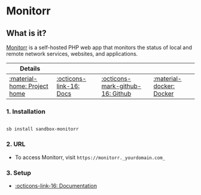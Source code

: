 # Monitorr

## What is it?

[Monitorr](https://github.com/Monitorr/Monitorr) is a self-hosted PHP web app that monitors the status of local and remote network services, websites, and applications.

| Details     |             |             |             |
|-------------|-------------|-------------|-------------|
| [:material-home: Project home ](https://github.com/Monitorr/Monitorr) | [:octicons-link-16: Docs](https://github.com/Monitorr/Monitorr/wiki) | [:octicons-mark-github-16: Github](https://www.github.com/Monitorr/Monitorr) | [:material-docker: Docker ](https://hub.docker.com/r/monitorr/monitorr)|

### 1. Installation

``` shell

sb install sandbox-monitorr

```

### 2. URL

- To access Monitorr, visit `https://monitorr._yourdomain.com_`

### 3. Setup

- [:octicons-link-16: Documentation](https://github.com/Monitorr/Monitorr/wiki)
